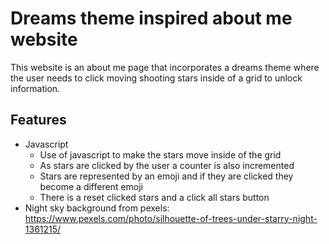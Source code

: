 # Dreams theme inspired about me website
This website is an about me page that incorporates a dreams theme where the user 
needs to click moving shooting stars inside of a grid to unlock information.

## Features
* Javascript 
  * Use of javascript to make the stars move inside of the grid
  * As stars are clicked by the user a counter is also incremented
  * Stars are represented by an emoji and if they are clicked they become a different emoji
  * There is a reset clicked stars and a click all stars button
* Night sky background from pexels: https://www.pexels.com/photo/silhouette-of-trees-under-starry-night-1361215/
